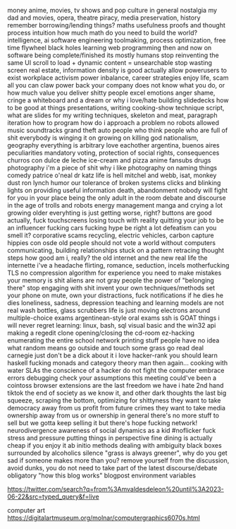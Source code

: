 money
anime, movies, tv shows and pop culture in general
  nostalgia
  my dad and movies, opera, theatre
piracy, media preservation, history
  remember borrowing/lending things?
maths
    usefulness
    proofs and thought process
    intuition
    how much math do you need to build the world?
intelligence, ai
software engineering
    toolmaking, process optimization, free time flywheel
    black holes
    learning web programming then and now
    on software being complete/finished
    its mostly humans
    stop reinventing the same UI
      scroll to load + dynamic content = unsearchable
    stop wasting screen real estate, information density is good actually
    allow powerusers to exist
workplace activism
    power inbalance, career strategies
    enjoy life, scam all you can
    claw power back
    your company does not know what you do, or how much value you deliver
shitty people
excel
emotions
  anger
  shame, cringe
a whiteboard and a dream
  or why i love/hate building slidedecks
how to be good at things
  presentations, writing
    cooking-show technique
    script, what are slides for
    my writing techniques, skeleton and meat, paragraph iteration
how to program
  how do i approach a problem
no robots allowed
music
  soundtracks
  grand theft auto
people who think
people who are full of shit
everybody is winging it
on growing
on killing god
nationalism, geography
everything is arbitrary
love eachother
argentina, buenos aires
  peculiarities
  mandatory voting, protection of social rights, consequences
  churros con dulce de leche
  ice-cream and pizza
anime fansubs
drugs
photography
  i'm a piece of shit
  why i like photography
  on naming things
comedy
  patrice o'neal
  dr katz
  life is hell
  mitchel and webb, isat, monkey dust
  ron lynch
  humor
our tolerance of broken systems
clicks and blinking lights
  on providing useful information
death, abandonment
  nobody will fight for you in your place
  being the only adult in the room
debate and discourse in the age of trolls and robots
  energy management
manga
  and crying a lot
growing older
  everyhting is just getting worse, right?
  buttons are good actually, fuck touchscreens
losing touch with reality
  quitting your job to be an influencer
fucking cars
fucking hype
be right a lot
defeatism
can you smell it?
corporative scams
  recycling, electric vehicles, carbon capture
hippies con osde
old people should not vote
a world without computers
communicating, building relationships
stuck on a pattern
  retracing thought steps
how good am i, really?
the old internet and the new real life
  the internette
i've a headache
flirting, romance, seduction, incels
motherfucking TLS
no compression algorithm for experience
  you need to make mistakes
your memory is shit
aliens are not gray people
the power of "belonging there"
stop engaging with shit
invent your own techniques/methods
set your phone on mute, own your distractions, fuck notifications
  if he dies he dies
loneliness, sadness, depression
teaching and learning
models are not real
wash bottles, glass scrubbers
life is just moving electrons around
multiple-choice exams
argentinean-style oral exams
ssh is GOAT
things i will never regret learning: linux, bash, sql
visual basic and the win32 api
  making a regedit clone
  opening/closing the cd-room
ez-hacking
  enumerating the entire school network
  printing stuff
people have no idea what random means
go outside and touch some grass
go read deal carnegie just don't be a dick about it
i love hacker-rank
you should learn haskell
  fucking monads and category theory man
    then again...
cooking with water
SLAs
the conscience of a hacker
  do not fight the computer
  embrace errors
  debugging
  check your assumptions
this meeting could've been a cointoss
browser extensions are the last freedom we have
i hate 2nd hand tiktok
the end of society as we know it, and other dark thoughts
  the last big squeeze, scraping the bottom, optimizing for shittyness
  they want to take democracy away from us
  profit from future crimes
  they want to take media ownership away from us
    or ownership in general
    there's no more stuff to sell but we gotta keep selling it
  but there's hope
fucking network!
neurodivergence
awareness of social dynamics as a kid
#noflicker
fuck stress and pressure
putting things in perspective
  fine dining is actually cheap if you enjoy it
ab initio methods
  dealing with ambiguity
  black boxes
surrounded by alcoholics
silence
"grass is always greener", why do you get sad if someone makes more than you?
remove yourself from the discussion, avoid dunks, you do not need to take part of the latest discourse/debate
obligatory "how this blog works" blogpost
environment variables

https://twitter.com/search?q=from%3Amvaldesdeleon%20until%3A2023-06-22&src=typed_query&f=live

computer art
  https://digitalartmuseum.org/molnar/computergraphics6070s.html